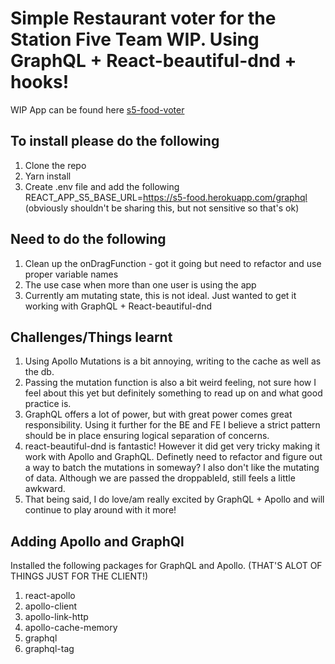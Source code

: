 # Simple Restaurant voter for the Station Five Team WIP. Using GraphQL + React-beautiful-dnd + hooks!

WIP App can be found here 
[s5-food-voter](https://s5-lets-eat.firebaseapp.com/)

## To install please do the following
1) Clone the repo
2) Yarn install
3) Create .env file and add the following REACT_APP_S5_BASE_URL=https://s5-food.herokuapp.com/graphql (obviously shouldn't be sharing this, but not sensitive so that's ok)

## Need to do the following
1) Clean up the onDragFunction - got it going but need to refactor and use proper variable names
2) The use case when more than one user is using the app
3) Currently am mutating state, this is not ideal. Just wanted to get it working with GraphQL + React-beautiful-dnd

## Challenges/Things learnt
1) Using Apollo Mutations is a bit annoying, writing to the cache as well as the db. 
2) Passing the mutation function is also a bit weird feeling, not sure how I feel about this yet but definitely something to read up on and what good practice is.
3) GraphQL offers a lot of power, but with great power comes great responsibility. Using it further for the BE and FE I believe a strict pattern should be in place ensuring logical separation of concerns.
4) react-beautiful-dnd is fantastic! However it did get very tricky making it work with Apollo and GraphQL. Definetly need to refactor and figure out a way to batch the mutations in someway? I also don't like the mutating of data. Although we are passed the droppableId, still feels a little awkward. 
5) That being said, I do love/am really excited by GraphQL + Apollo and will continue to play around with it more!

## Adding Apollo and GraphQl 
Installed the following packages for GraphQL and Apollo. (THAT'S ALOT OF THINGS JUST FOR THE CLIENT!)
1) react-apollo 
2) apollo-client
3) apollo-link-http
4) apollo-cache-memory
5) graphql
6) graphql-tag


